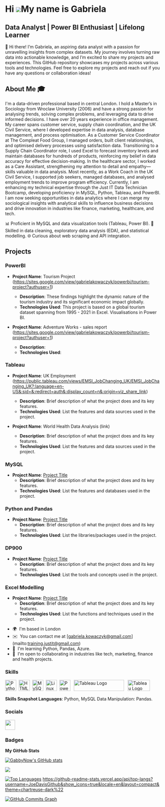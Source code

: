 Hi ![](https://user-images.githubusercontent.com/18350557/176309783-0785949b-9127-417c-8b55-ab5a4333674e.gif)My name is Gabriela
===========================================================================================================================

Data Analyst | Power BI Enthusiast | Lifelong Learner
---------------------------------------------------


👋 Hi there! I’m Gabriela, an aspiring data analyst with a passion for unravelling insights from complex datasets. My journey involves turning raw data into actionable knowledge, and I’m excited to share my projects and experiences. This GitHub repository showcases my projects across various tools and technologies. Feel free to explore my projects and reach out if you have any questions or collaboration ideas!

## About Me 🎓 
I'm a data-driven professional based in central London. I hold a Master’s in Sociology from Wroclaw University (2006) and have a strong passion for analysing trends, solving complex problems, and leveraging data to drive informed decisions. I have over 20 years experience in office management.
My career spans customer service, supply chain coordination, and the UK Civil Service, where I developed expertise in data analysis, database management, and process optimisation. 
As a Customer Service Coordinator at The Compleat Food Group, I managed orders, built client relationships, and optimised delivery processes using satisfaction data. Transitioning to a Supply Chain Coordinator role, I used Excel to forecast inventory levels and maintain databases for hundreds of products, reinforcing my belief in data accuracy for effective decision-making.
In the healthcare sector, I worked as a Care Assistant, strengthening my attention to detail and empathy—skills valuable in data analysis. Most recently, as a Work Coach in the UK Civil Service, I supported job seekers, managed databases, and analysed employment trends to improve program efficiency.
Currently, I am enhancing my technical expertise through the Just IT Data Technician Bootcamp, developing proficiency in MySQL, Python, Tableau, and PowerBI. 
I am now seeking opportunities in data analytics where I can merge my sociological insights with analytical skills to influence business decisions and drive innovation in industries like finance, marketing, healthcare, and tech.


📊 Proficient in MySQL and data visualization tools (Tableau, Power BI). 
🧩 Skilled in data cleaning, exploratory data analysis (EDA), and statistical modelling. 
🌐 Curious about web scraping and API integration. 

## Projects 

### PowerBI
- **Project Name**: Tourism Project (https://sites.google.com/view/gabrielakowaczyk/powerbi/tourism-project?authuser=1)
  - **Description**: These findings highlight the dynamic nature of the tourism industry and its significant economic impact globally.  
  - **Technologies Used**: This project is based on a global tourism dataset spanning from 1995 - 2021 in Excel. Visualisations in Power BI.
    
- **Project Name**: Adventure Works - sales report (https://sites.google.com/view/gabrielakowaczyk/powerbi/tourism-project?authuser=1)
  - **Description**:
  - **Technologies Used**:

### Tableau
- **Project Name**: UK Employment (https://public.tableau.com/views/EMSI_JobChanging_UK/EMSI_JobChanging_UK?:language=en-US&:sid=&:redirect=auth&:display_count=n&:origin=viz_share_link)
  - **Description**: Brief description of what the project does and its key features.
  - **Technologies Used**: List the features and data sources used in the project.

- **Project Name**: World Health Data Analysis (link)
   - **Description**: Brief description of what the project does and its key features.
   - **Technologies Used**: List the features and data sources used in the project.

### MySQL
- **Project Name**: [Project Title](link-to-project)
  - **Description**: Brief description of what the project does and its key features.
  - **Technologies Used**: List the features and databases used in the project.

### Python and Pandas
- **Project Name**: [Project Title](link-to-project)
  - **Description**: Brief description of what the project does and its key features.
  - **Technologies Used**: List the libraries/packages used in the project.

### DP900
- **Project Name**: [Project Title](link-to-project)
  - **Description**: Brief description of what the project does and its key features.
  - **Technologies Used**: List the tools and concepts used in the project.

### Excel Modelling
- **Project Name**: [Project Title](link-to-project)
  - **Description**: Brief description of what the project does and its key features.
  - **Technologies Used**: List the functions and techniques used in the project.




* 🌍  I'm based in London
* ✉️  You can contact me at [gabriela.kowaczyk@gmail.com] (mailto:training.justit@gmail.com)
* 🧠  I'm learning Python, Pandas, Azure.
* 🤝  I'm open to collaborating in industries like tech, marketing, finance and health projects.

### Skills


<p align="left">
<a href="https://www.python.org/" target="_blank" rel="noreferrer"><img src="https://raw.githubusercontent.com/danielcranney/readme-generator/main/public/icons/skills/python-colored.svg" width="36" height="36" alt="Python" /></a>&nbsp;&nbsp;<a href="https://developer.mozilla.org/en-US/docs/Glossary/HTML5" target="_blank" rel="noreferrer"><img src="https://raw.githubusercontent.com/danielcranney/readme-generator/main/public/icons/skills/html5-colored.svg" width="36" height="36" alt="HTML5" /></a>&nbsp;&nbsp;<a href="https://www.mysql.com/" target="_blank" rel="noreferrer"><img src="https://raw.githubusercontent.com/danielcranney/readme-generator/main/public/icons/skills/mysql-colored.svg" width="36" height="36" alt="MySQL" /></a>&nbsp;&nbsp;<a href="https://www.linux.org" target="_blank" rel="noreferrer"><img src="https://raw.githubusercontent.com/danielcranney/readme-generator/main/public/icons/skills/linux-colored.svg" width="36" height="36" alt="Linux" /></a>&nbsp;&nbsp;<a href="https://app.powerbi.com/" target="_blank" rel="noreferrer"><img src="https://cdn.worldvectorlogo.com/logos/power-bi.svg" width="36" height="36" alt="PowerBI" /></a>&nbsp;&nbsp;
   <a href="https://tableau.com/" target="_blank" rel="noreferrer; return false;"><img src="https://raw.githubusercontent.com/gilbarbara/logos/main/logos/tableau.svg" width="163" height="36" alt="Tableau Logo" /></a>&nbsp;&nbsp; <a href="https://www.microsoft.com/en-us/microsoft-365/excel" target="_blank" rel="noreferrer; return false;"><img src="https://img.icons8.com/color/48/microsoft-excel-2019--v1.png" width="72" height="36" alt="Tableau Logo" /></a>&nbsp;&nbsp;

</p>

**Skills Snapshot Languages**: Python, MySQL Data Manipulation: Pandas.

### Socials

<p align="left"> <a href="https://www.github.com/GabbyNow" target="_blank" rel="noreferrer"> <picture> <source media="(prefers-color-scheme: dark)" srcset="https://raw.githubusercontent.com/danielcranney/readme-generator/main/public/icons/socials/github-dark.svg" /> <source media="(prefers-color-scheme: light)" srcset="https://raw.githubusercontent.com/danielcranney/readme-generator/main/public/icons/socials/github.svg" /> <img src="https://raw.githubusercontent.com/danielcranney/readme-generator/main/public/icons/socials/github.svg" width="32" height="32" /> </picture> </a></p>

### Badges

<b>My GitHub Stats</b>

<a href="http://www.github.com/GabbyNow"><img src="https://github-readme-stats.vercel.app/api?username=GabbyNow&show_icons=true&hide=&count_private=true&title_color=0891b2&text_color=ffffff&icon_color=0891b2&bg_color=1c1917&hide_border=true&show_icons=true" alt="GabbyNow's GitHub stats" /></a>

<a href="http://www.github.com/GabbyNow"><img src="https://github-readme-streak-stats.herokuapp.com/?user=GabbyNow&stroke=ffffff&background=1c1917&ring=0891b2&fire=0891b2&currStreakNum=ffffff&currStreakLabel=0891b2&sideNums=ffffff&sideLabels=ffffff&dates=ffffff&hide_border=true" /></a>

<a href="https://github.com/GabbyNow" align="left"><img src="https://github-readme-stats.vercel.app/api/top-langs?username=GabbyNow&show_icons=true&locale=en&layout=compact&theme=chartreuse-dark%22" alt="Top Languages" /></a>
https://github-readme-stats.vercel.app/api/top-langs?username=JoeDavisGithub&show_icons=true&locale=en&layout=compact&theme=chartreuse-dark%22

<a href="http://www.github.com/GabbyNow"><img src="https://github-readme-activity-graph.cyclic.app/graph?username=GabbyNow&bg_color=1c1917&color=ffffff&line=0891b2&point=ffffff&area_color=1c1917&area=true&hide_border=true&custom_title=GitHub%20Commits%20Graph" alt="GitHub Commits Graph" /></a>



